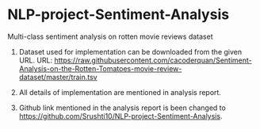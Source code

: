 # NLP-project-Sentiment-Analysis
Multi-class sentiment analysis on rotten movie reviews dataset

1. Dataset used for implementation can be downloaded from the given URL.
	URL: https://raw.githubusercontent.com/cacoderquan/Sentiment-Analysis-on-the-Rotten-Tomatoes-movie-review-dataset/master/train.tsv
	
2. All details of implementation are mentioned in analysis report.

3. Github link mentioned in the analysis report is been changed to https://github.com/Srushti10/NLP-project-Sentiment-Analysis.